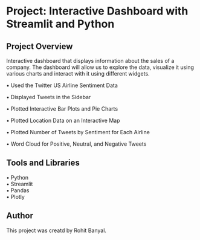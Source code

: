 # Project: Interactive Dashboard with Streamlit and Python

## Project Overview

Interactive dashboard that displays information about the sales of a company. The dashboard will allow us to explore the data, visualize it using various charts and interact with it using different widgets.

• Used the Twitter US Airline Sentiment Data  

• Displayed Tweets in the Sidebar  

• Plotted Interactive Bar Plots and Pie Charts  

• Plotted Location Data on an Interactive Map  

• Plotted Number of Tweets by Sentiment for Each Airline  

• Word Cloud for Positive, Neutral, and Negative Tweets  

## Tools and Libraries

• Python  
• Streamlit  
• Pandas  
• Plotly  

## Author

This project was creatd by Rohit Banyal.